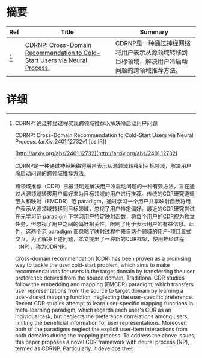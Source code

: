 # 摘要

| Ref | Title | Summary |
| --- | --- | --- |
| [^1] | [CDRNP: Cross-Domain Recommendation to Cold-Start Users via Neural Process.](http://arxiv.org/abs/2401.12732) | CDRNP是一种通过神经网络将用户表示从源领域转移到目标领域，解决用户冷启动问题的跨领域推荐方法。 |

# 详细

[^1]: CDRNP: 通过神经过程实现跨领域推荐以解决冷启动用户问题

    CDRNP: Cross-Domain Recommendation to Cold-Start Users via Neural Process. (arXiv:2401.12732v1 [cs.IR])

    [http://arxiv.org/abs/2401.12732](http://arxiv.org/abs/2401.12732)

    CDRNP是一种通过神经网络将用户表示从源领域转移到目标领域，解决用户冷启动问题的跨领域推荐方法。

    

    跨领域推荐（CDR）已被证明是解决用户冷启动问题的一种有效方法，旨在通过从源领域转移用户偏好来为目标领域的用户进行推荐。传统的CDR研究遵循嵌入和映射（EMCDR）范 paradigm，通过学习一个用户共享映射函数将用户表示从源领域转移到目标领域，忽视了用户特定偏好。最近的CDR研究尝试在元学习范 paradigm 下学习用户特定映射函数，将每个用户的CDR视为独立任务，但忽视了用户之间的偏好相关性，限制了用于表示用户的有益信息。此外，这两个范 paradigm 都忽略了映射过程中来自两个领域的用户-项目显式交互。为了解决上述问题，本文提出了一种新的CDR框架，使用神经过程（NP），称为CDRNP。

    Cross-domain recommendation (CDR) has been proven as a promising way to tackle the user cold-start problem, which aims to make recommendations for users in the target domain by transferring the user preference derived from the source domain. Traditional CDR studies follow the embedding and mapping (EMCDR) paradigm, which transfers user representations from the source to target domain by learning a user-shared mapping function, neglecting the user-specific preference. Recent CDR studies attempt to learn user-specific mapping functions in meta-learning paradigm, which regards each user's CDR as an individual task, but neglects the preference correlations among users, limiting the beneficial information for user representations. Moreover, both of the paradigms neglect the explicit user-item interactions from both domains during the mapping process. To address the above issues, this paper proposes a novel CDR framework with neural process (NP), termed as CDRNP. Particularly, it develops th
    

